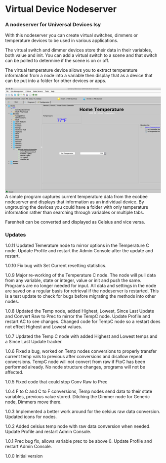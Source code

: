 # Virtual Device Nodeserver
### A nodeserver for Universal Devices Isy

With this nodeserver you can create virtual switches, dimmers or temperature devices to be used in various applications.

The virtual switch and dimmer devices store their data in their variables, both value and init. You can add a virtual switch to a scene and that switch can be polled to determine if the scene is on or off.

The virtual temperature device allows you to extract temperature information from a node into a variable then display that as a device that can be put into a folder for other devices or apps.

![Virtual Node](https://github.com/markv58/github.io/blob/master/VirtualNode.png)
A simple program captures current temperature data from the ecobee nodeserver and displays that information as an individual device. By ungrouping the devices you could have a folder with only temperature information rather than searching through variables or multiple tabs.

Farenheit can be converted and displayed as Celsius and vice versa. 


### Updates

1.0.11 Updated Temerature node to mirror options in the Temperature C node. Update Profile and restart the Admin Console after the update and restart.

1.0.10 Fix bug with Set Current resetting statistics.

1.0.9 Major re-working of the Temperature C node. The node will pull data from any variable, state or integer, value or init and push the same. Programs are no longer needed for input. All data and settings in the node are saved on a regular basis for retrieval if the nodeserver is restarted. This is a test update to check for bugs before migrating the methods into other nodes.

1.0.8 Updated the Temp node, added Highest, Lowest, Since Last Update and Convert Raw to Prec to mirror the TempC node. Update Profile and restart AC to see changes. Changed code for TempC node so a restart does not effect Highest and Lowest values.

1.0.7 Updated the Temp C node with added Highest and Lowest temps and a Since Last Update tracker.

1.0.6 Fixed a bug, worked on Temp nodes conversions to properly transfer current temp vals to previous after conversions and disallow repeat conversions. TempC node will not convert from raw if FtoC has been performed already. No node structure changes, programs will not be affected.

1.0.5 Fixed code that could stop Conv Raw to Prec

1.0.4 F to C and C to F conversions, Temp nodes send data to their state variables, previous value stored. Ditching the Dimmer node for Generic node, Dimmers move there.

1.0.3 Implemented a better work around for the celsius raw data conversion. Updated icons for nodes.

1.0.2 Added celsius temp node with raw data conversion when needed. Update Profile and restart Admin Console.

1.0.1 Prec bug fix, allows variable prec to be above 0. Update Profile and restart Admin Console.

1.0.0 Initial version
